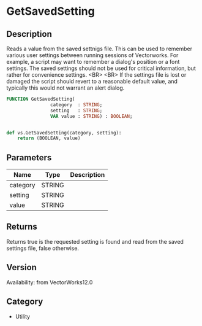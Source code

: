 # GetSavedSetting

## Description
Reads a value from the saved settnigs file.  This can be used to remember various user settings between running sessions of Vectorworks.  For example, a script may want to remember a dialog's position or a font settings.  The saved settings should not be used for critical information, but rather for convenience settings. &lt;BR&gt;
&lt;BR&gt;
If the settings file is lost or damaged the script should revert to a reasonable default value, and typically this would not warrant an alert dialog.

```pascal
FUNCTION GetSavedSetting(
				category  : STRING;
				setting   : STRING;
				VAR value : STRING) : BOOLEAN;
```

```python

def vs.GetSavedSetting(category, setting):
    return (BOOLEAN, value)
```

## Parameters
|Name|Type|Description|
|---|---|---|
|category|STRING||
|setting|STRING||
|value|STRING||

## Returns
Returns true is the requested setting is found and read from the saved settings file, false otherwise.  

## Version
Availability: from VectorWorks12.0
## Category
* Utility

